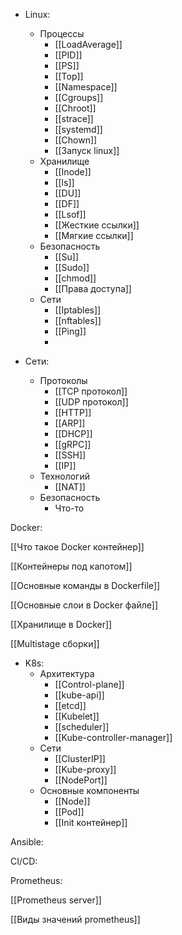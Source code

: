 - Linux:
	-  Процессы
		- [[LoadAverage]]
		- [[PID]]
		- [[PS]]
		- [[Top]]
		- [[Namespace]]
		- [[Cgroups]]
		- [[Chroot]]
		- [[strace]]
		- [[systemd]]
		- [[Chown]]
		- [[Запуск linux]]
	- Хранилище
		- [[Inode]]
		- [[ls]]
		- [[DU]]
		- [[DF]]
		- [[Lsof]]
		- [[Жесткие ссылки]]
		- [[Мягкие ссылки]]
	- Безопасность
		- [[Su]]
		- [[Sudo]]
		- [[chmod]]
		- [[Права доступа]]
	- Сети
		- [[Iptables]]
		- [[nftables]]
		- [[Ping]]
		- 

- Сети:
	- Протоколы
		- [[TCP протокол]]
		- [[UDP протокол]]
		- [[HTTP]]
		- [[ARP]]
		- [[DHCP]]
		- [[gRPC]]
		- [[SSH]]
		- [[IP]]
	- Технологий
		- [[NAT]]
	- Безопасность
		- Что-то

Docker:

[[Что такое Docker контейнер]]

[[Контейнеры под капотом]]

[[Основные команды в Dockerfile]]

[[Основные слои в Docker файле]]

[[Хранилище в Docker]]

[[Multistage сборки]]

- K8s:
	- Архитектура
		- [[Control-plane]]
		- [[kube-api]]
		- [[etcd]]
		- [[Kubelet]]
		- [[scheduler]]
		- [[Kube-controller-manager]]
	- Сети
		- [[ClusterIP]]
		- [[Kube-proxy]]
		- [[NodePort]]
	- Основные компоненты
		- [[Node]]
		- [[Pod]]
		- [[Init контейнер]]



Ansible:



CI/CD:

Prometheus:

[[Prometheus server]]

[[Виды значений prometheus]]



